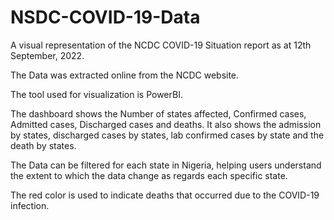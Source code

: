 # NSDC-COVID-19-Data

A visual representation of the NCDC COVID-19 Situation report as at 12th September, 2022.

The Data was extracted online from the NCDC website. 

The tool used for visualization is PowerBI. 

The dashboard shows the Number of states affected, Confirmed cases, Admitted cases, Discharged cases and deaths. It also shows the admission by states, discharged cases by states, lab confirmed cases by state and the death by states. 

The Data can be filtered for each state in Nigeria, helping users understand the extent to which the data change as regards each specific state. 

The red color is used to indicate deaths that occurred due to the COVID-19 infection. 
